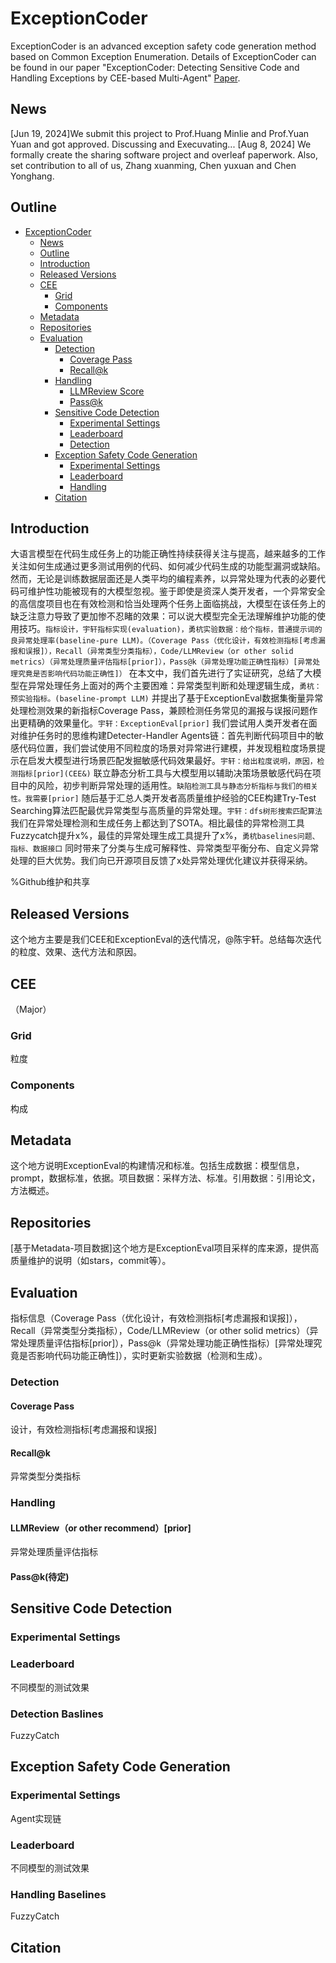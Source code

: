 # ExceptionCoder
ExceptionCoder is an advanced exception safety code generation method based on Common Exception Enumeration. Details of ExceptionCoder can be found in our paper "ExceptionCoder: Detecting Sensitive Code and Handling Exceptions by CEE-based Multi-Agent" [Paper](https://www.overleaf.com/project/66b49b0d707520653aea0a10).

## News
[Jun 19, 2024]We submit this project to Prof.Huang Minlie and Prof.Yuan Yuan and got approved.
Discussing and Execuvating...
[Aug 8, 2024] We formally create the sharing software project and overleaf paperwork. Also, set contribution to all of us, Zhang xuanming, Chen yuxuan and Chen Yonghang.

## Outline
- [ExceptionCoder](#exceptioncoder)
  - [News](#news)
  - [Outline](#outline)
  - [Introduction](#introduction)
  - [Released Versions](#released-versions)
  - [CEE](#cee)
    - [Grid](#grid)
    - [Components](#components)
  - [Metadata](#metadata)
  - [Repositories](#repositories)
  - [Evaluation](#evaluation)
    - [Detection](#detection)
      - [Coverage Pass](#coverage-pass)
      - [Recall@k](#recall@k)
    - [Handling](#handling)
      - [LLMReview Score](#llmreview)
      - [Pass@k](#pass@k)
    - [Sensitive Code Detection](#sensitive-code-detection)
      - [Experimental Settings](#experimental-settings)
      - [Leaderboard](#leaderboard)
      - [Detection](#detection-basleines)
    - [Exception Safety Code Generation](#exception-safety-code-generation)
      - [Experimental Settings](#experimental-settings)
      - [Leaderboard](#leaderboard)
      - [Handling](#handling-baselines)  
    - [Citation](#citation)


## Introduction
大语言模型在代码生成任务上的功能正确性持续获得关注与提高，越来越多的工作关注如何生成通过更多测试用例的代码、如何减少代码生成的功能型漏洞或缺陷。然而，无论是训练数据层面还是人类平均的编程素养，以异常处理为代表的必要代码可维护性功能被现有的大模型忽视。鉴于即使是资深人类开发者，一个异常安全的高信度项目也在有效检测和恰当处理两个任务上面临挑战，大模型在该任务上的缺乏注意力导致了更加惨不忍睹的效果：可以说大模型完全无法理解维护功能的使用技巧。`指标设计，宇轩指标实现(evaluation)，勇杭实验数据：给个指标，普通提示词的良异常处理率(baseline-pure LLM)。（Coverage Pass（优化设计，有效检测指标[考虑漏报和误报]），Recall（异常类型分类指标），Code/LLMReview（or other solid metrics）（异常处理质量评估指标[prior]），Pass@k（异常处理功能正确性指标）[异常处理究竟是否影响代码功能正确性]）`
  在本文中，我们首先进行了实证研究，总结了大模型在异常处理任务上面对的两个主要困难：异常类型判断和处理逻辑生成，`勇杭：预实验指标。(baseline-prompt LLM)`
  并提出了基于ExceptionEval数据集衡量异常处理检测效果的新指标Coverage Pass，兼顾检测任务常见的漏报与误报问题作出更精确的效果量化。`宇轩：ExceptionEval[prior]`
  我们尝试用人类开发者在面对维护任务时的思维构建Detecter-Handler Agents链：首先判断代码项目中的敏感代码位置，我们尝试使用不同粒度的场景对异常进行建模，并发现粗粒度场景提示在启发大模型进行场景匹配发掘敏感代码效果最好。`宇轩：给出粒度说明，原因，检测指标[prior](CEE&)`
    联立静态分析工具与大模型用以辅助决策场景敏感代码在项目中的风险，初步判断异常处理的适用性。`缺陷检测工具与静态分析指标与我们的相关性。我需要[prior]`
  随后基于汇总人类开发者高质量维护经验的CEE构建Try-Test Searching算法匹配最优异常类型与高质量的异常处理。`宇轩：dfs树形搜索匹配算法`
  我们在异常处理检测和生成任务上都达到了SOTA。相比最佳的异常检测工具Fuzzycatch提升x%，最佳的异常处理生成工具提升了x%，`勇杭baselines问题、指标、数据接口`
  同时带来了分类与生成可解释性、异常类型平衡分布、自定义异常处理的巨大优势。我们向已开源项目反馈了x处异常处理优化建议并获得采纳。
  
  %Github维护和共享

  ## Released Versions
  这个地方主要是我们CEE和ExceptionEval的迭代情况，@陈宇轩。总结每次迭代的粒度、效果、迭代方法和原因。

  ## CEE
  （Major）
  ### Grid
  粒度
  ### Components
  构成

  ## Metadata
  这个地方说明ExceptionEval的构建情况和标准。包括生成数据：模型信息，prompt，数据标准，依据。项目数据：采样方法、标准。引用数据：引用论文，方法概述。

  ## Repositories
  [基于Metadata-项目数据]这个地方是ExceptionEval项目采样的库来源，提供高质量维护的说明（如stars，commit等）。

  ## Evaluation
  指标信息（Coverage Pass（优化设计，有效检测指标[考虑漏报和误报]），Recall（异常类型分类指标），Code/LLMReview（or other solid metrics）（异常处理质量评估指标[prior]），Pass@k（异常处理功能正确性指标）[异常处理究竟是否影响代码功能正确性]），实时更新实验数据（检测和生成）。

  ### Detection
  #### Coverage Pass
  设计，有效检测指标[考虑漏报和误报]
  #### Recall@k
  异常类型分类指标
  ### Handling
  #### LLMReview（or other recommend）[prior]
  异常处理质量评估指标
  #### Pass@k(待定)

  ## Sensitive Code Detection
  ### Experimental Settings
  ### Leaderboard
  不同模型的测试效果
  ### Detection Baslines
  FuzzyCatch
  

  ## Exception Safety Code Generation
  ### Experimental Settings
  Agent实现链
  ### Leaderboard
  不同模型的测试效果
  ### Handling Baselines
  FuzzyCatch

  ## Citation
  
